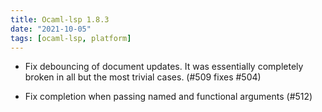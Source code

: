 ```yaml
---
title: Ocaml-lsp 1.8.3
date: "2021-10-05"
tags: [ocaml-lsp, platform]
---
```


- Fix debouncing of document updates. It was essentially completely broken in
  all but the most trivial cases. (#509 fixes #504)

- Fix completion when passing named and functional arguments (#512)
